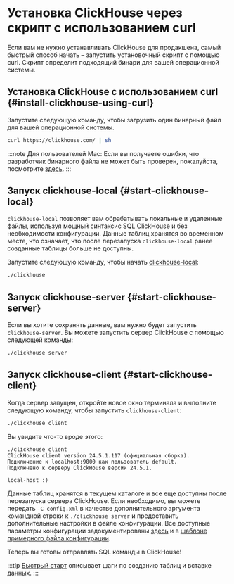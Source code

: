# Установка ClickHouse через скрипт с использованием curl

Если вам не нужно устанавливать ClickHouse для продакшена, самый быстрый способ 
начать – запустить установочный скрипт с помощью curl. Скрипт определит подходящий
бинари для вашей операционной системы.

<VerticalStepper>

## Установка ClickHouse с использованием curl {#install-clickhouse-using-curl}

Запустите следующую команду, чтобы загрузить один бинарный файл для вашей операционной системы.

```bash
curl https://clickhouse.com/ | sh
```

:::note
Для пользователей Mac: Если вы получаете ошибки, что разработчик бинарного файла не может быть проверен, пожалуйста, посмотрите [здесь](/knowledgebase/fix-developer-verification-error-in-macos).
:::

## Запуск clickhouse-local {#start-clickhouse-local}

`clickhouse-local` позволяет вам обрабатывать локальные и удаленные файлы, используя 
мощный синтаксис SQL ClickHouse и без необходимости конфигурации. Данные таблиц 
хранятся во временном месте, что означает, что после перезапуска `clickhouse-local` 
ранее созданные таблицы больше не доступны.

Запустите следующую команду, чтобы начать [clickhouse-local](/operations/utilities/clickhouse-local):

```bash
./clickhouse
```

## Запуск clickhouse-server {#start-clickhouse-server}

Если вы хотите сохранять данные, вам нужно будет запустить `clickhouse-server`. 
Вы можете запустить сервер ClickHouse с помощью следующей команды:

```bash
./clickhouse server
```

## Запуск clickhouse-client {#start-clickhouse-client}

Когда сервер запущен, откройте новое окно терминала и выполните следующую команду, 
чтобы запустить `clickhouse-client`:

```bash
./clickhouse client
```

Вы увидите что-то вроде этого: 

```response
./clickhouse client
ClickHouse client version 24.5.1.117 (официальная сборка).
Подключение к localhost:9000 как пользователь default.
Подключено к серверу ClickHouse версии 24.5.1.

local-host :)
```

Данные таблиц хранятся в текущем каталоге и все еще доступны после перезапуска 
сервера ClickHouse. Если необходимо, вы можете передать 
`-C config.xml` в качестве дополнительного аргумента командной строки к `./clickhouse server` 
и предоставить дополнительные настройки в файле конфигурации. Все доступные параметры конфигурации задокументированы [здесь](/operations/server-configuration-parameters/settings) и в 
[шаблоне примерного файла конфигурации](https://github.com/ClickHouse/ClickHouse/blob/master/programs/server/config.xml).

Теперь вы готовы отправлять SQL команды в ClickHouse!

:::tip
[Быстрый старт](/quick-start.mdx) описывает шаги по созданию таблиц и вставке данных.
:::

</VerticalStepper>
